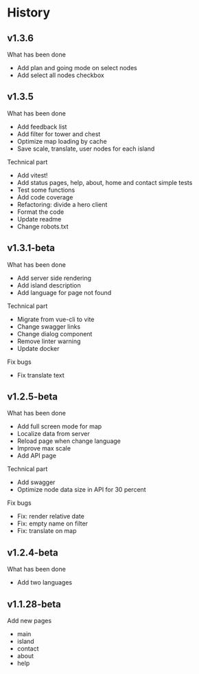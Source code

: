 # History

## v1.3.6

What has been done

* Add plan and going mode on select nodes
* Add select all nodes checkbox


## v1.3.5

What has been done

* Add feedback list
* Add filter for tower and chest
* Optimize map loading by cache
* Save scale, translate, user nodes for each island

Technical part

* Add vitest!
* Add status pages, help, about, home and contact simple tests
* Test some functions
* Add code coverage
* Refactoring: divide a hero client
* Format the code
* Update readme
* Change robots.txt


## v1.3.1-beta

What has been done

* Add server side rendering
* Add island description
* Add language for page not found

Technical part

* Migrate from vue-cli to vite
* Change swagger links
* Change dialog component
* Remove linter warning
* Update docker

Fix bugs

* Fix translate text


## v1.2.5-beta

What has been done

* Add full screen mode for map
* Localize data from server
* Reload page when change language
* Improve max scale
* Add API page

Technical part

* Add swagger
* Optimize node data size in API for 30 percent

Fix bugs

* Fix: render relative date
* Fix: empty name on filter
* Fix: translate on map


## v1.2.4-beta

What has been done

* Add two languages


## v1.1.28-beta

Add new pages

* main
* island
* contact
* about
* help

